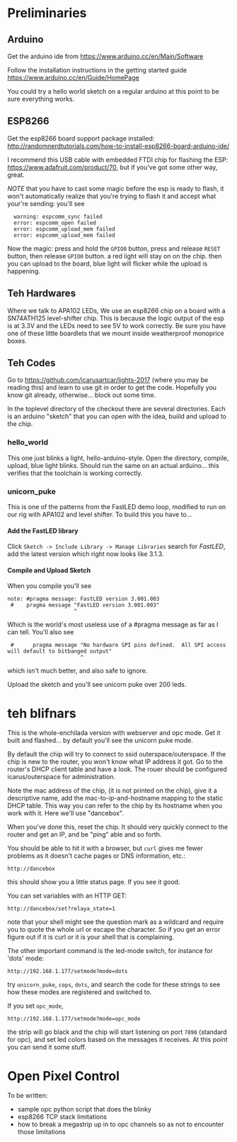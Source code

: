 # Preliminaries

## Arduino

Get the arduino ide from https://www.arduino.cc/en/Main/Software

Follow the installation instructions in the getting started guide
https://www.arduino.cc/en/Guide/HomePage

You could try a hello world sketch on a regular arduino at this point
to be sure everything works.

## ESP8266

Get the esp8266 board support package installed:
http://randomnerdtutorials.com/how-to-install-esp8266-board-arduino-ide/

I recommend this USB cable with embedded FTDI chip for flashing the
ESP: https://www.adafruit.com/product/70, but if you've got some other
way, great.

*NOTE* that you have to cast some magic before the esp is ready to
flash, it won't automatically realize that you're trying to flash it and accept what your're sending:  you'll see

```
  warning: espcomm_sync failed
  error: espcomm_open failed
  error: espcomm_upload_mem failed
  error: espcomm_upload_mem failed
```

Now the magic: press and hold the `GPIO0` button, press and release
`RESET` button, then release `GPIO0` button.  a red light will
stay on on the chip.  then you can upload to the board, blue light
will flicker while the upload is happening.

## Teh Hardwares

Where we talk to APA102 LEDs, We use an esp8266 chip on a board with a
SN74ATH125 level-shifter chip.  This is because the logic output of
the esp is at 3.3V and the LEDs need to see 5V to work correctly.  Be
sure you have one of these little boardlets that we mount inside
weatherproof monoprice boxes.


## Teh Codes

Go to https://github.com/icarusartcar/lights-2017 (where you may be
reading this) and learn to use git in order to get the code.
Hopefully you know git already, otherwise... block out some time.

In the toplevel directory of the checkout there are several
directories.  Each is an arduino "sketch" that you can open with the
idea, buiild and upload to the chip.




### hello_world

This one just blinks a light, hello-arduino-style.  Open the
directory, compile, upload, blue light blinks.  Should run the same on
an actual arduino... this verifies that the toolchain is working
correctly.

### unicorn_puke

This is one of the patterns from the FastLED demo loop, modified to
run on our rig with APA102 and level shifter.  To build this you have
to...

#### Add the FastLED library

Click `Sketch -> Include Library -> Manage Libraries` search for
*FastLED*, add the latest version which right now looks like 3.1.3.

#### Compile and Upload Sketch

When you compile you'll see

```
note: #pragma message: FastLED version 3.001.003
 #    pragma message "FastLED version 3.001.003"
                     ^
```

Which is the world's most useless use of a #pragma message as far as I can tell. You'll also see

```
 #      pragma message "No hardware SPI pins defined.  All SPI access will default to bitbanged output"
                       ^
```

which isn't much better, and also safe to ignore.

Upload the sketch and you'll see unicorn puke over 200 leds.

# teh blifnars

This is the whole-enchilada version with webserver and opc mode.  Get
it built and flashed... by default you'll see the unicorn puke mode.

By default the chip will try to connect to ssid outerspace/outerspace.
If the chip is new to the router, you won't know what IP address it
got.  Go to the router's DHCP client table and have a look.  The rouer
should be configured icarus/outerspace for administration.

Note the mac address of the chip, (it is not printed on the chip),
give it a descriptive name, add the mac-to-ip-and-hostname mapping to
the static DHCP table.  This way you can refer to the chip by its
hostname when you work with it.  Here we'll use "dancebox".

When you've done this, reset the chip.  It should very quickly connect
to the router and get an IP, and be "ping" able and so forth.

You should be able to hit it with a browser, but `curl` gives me fewer
problems as it doesn't cache pages or DNS information, etc.:

```
http://dancebox
```

this should show you a little status page.   If you see it good.

You can set variables with an HTTP GET:

```
http://dancebox/set?relaya_state=1
```

note that your shell might see the question mark as a wildcard and
require you to quote the whole url or escape the character.  So if you
get an error figure out if it is curl or it is your shell that is
complaining.

The other important command is the led-mode switch, for instance for
'dots' mode:

```
http://192.168.1.177/setmode?mode=dots
```

try `unicorn_puke`, `cops`, `dots`, and search the code for these
strings to see how these modes are registered and switched to.

If you set `opc_mode`,

```
http://192.168.1.177/setmode?mode=opc_mode
```

the strip will go black and the chip will start listening on port
`7890` (standard for opc), and set led colors based on the messages it
receives.  At this point you can send it some stuff.

# Open Pixel Control

To be written:

* sample opc python script that does the blinky
* esp8266 TCP stack limitations
* how to break a megastrip up in to opc channels so as not to
  encounter those limitations
